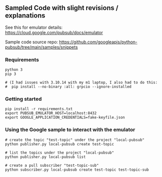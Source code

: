 ## Sampled Code with slight revisions / explanations
See this for emulator details: https://cloud.google.com/pubsub/docs/emulator

Sample code source repo: https://github.com/googleapis/python-pubsub/tree/main/samples/snippets

### Requirements
```
python 3 
pip 3

# (I had issues with 3.10.14 with my m1 laptop, I also had to do this:
#  pip install --no-binary :all: grpcio --ignore-installed
```

### Getting started
```
pip install -r requirements.txt
export PUBSUB_EMULATOR_HOST=localhost:8432
export GOOGLE_APPLICATION_CREDENTIALS=fake-keyfile.json
```

### Using the Google sample to interact with the emulator
```
# create the topic "test-topic" under the project "local-pubsub"
python publisher.py local-pubsub create test-topic

# list the topics under the project "local-pubsub"
python publisher.py local-pubsub list

# create a pull subscriber "test-topic-sub"
python subscriber.py local-pubsub create test-topic test-topic-sub
```